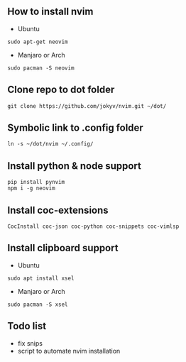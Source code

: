 ## How to install nvim

- Ubuntu
```
sudo apt-get neovim
```
- Manjaro or Arch
```
sudo pacman -S neovim
```
## Clone repo to dot folder
```
git clone https://github.com/jokyv/nvim.git ~/dot/
```
## Symbolic link to .config folder
```
ln -s ~/dot/nvim ~/.config/
```
## Install python & node support
```
pip install pynvim
npm i -g neovim
```
## Install coc-extensions
```
CocInstall coc-json coc-python coc-snippets coc-vimlsp
```
## Install clipboard support
- Ubuntu
```
sudo apt install xsel
```
- Manjaro or Arch
```
sudo pacman -S xsel
```

## Todo list
- fix snips
- script to automate nvim installation
